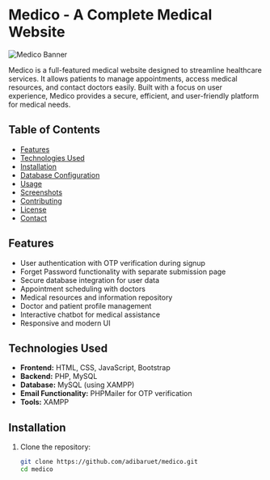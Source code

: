 # Medico - A Complete Medical Website

![Medico Banner](![image](https://github.com/user-attachments/assets/de2ec1c3-6e79-4eb2-a2c9-e7c35d8a6c50)
) <!-- Add an image if you have one -->

Medico is a full-featured medical website designed to streamline healthcare services. It allows patients to manage appointments, access medical resources, and contact doctors easily. Built with a focus on user experience, Medico provides a secure, efficient, and user-friendly platform for medical needs.

## Table of Contents

- [Features](#features)
- [Technologies Used](#technologies-used)
- [Installation](#installation)
- [Database Configuration](#database-configuration)
- [Usage](#usage)
- [Screenshots](#screenshots)
- [Contributing](#contributing)
- [License](#license)
- [Contact](#contact)

## Features

- User authentication with OTP verification during signup
- Forget Password functionality with separate submission page
- Secure database integration for user data
- Appointment scheduling with doctors
- Medical resources and information repository
- Doctor and patient profile management
- Interactive chatbot for medical assistance
- Responsive and modern UI

## Technologies Used

- **Frontend:** HTML, CSS, JavaScript, Bootstrap
- **Backend:** PHP, MySQL
- **Database:** MySQL (using XAMPP)
- **Email Functionality:** PHPMailer for OTP verification
- **Tools:** XAMPP

## Installation

1. Clone the repository:
   ```bash
   git clone https://github.com/adibaruet/medico.git
   cd medico
